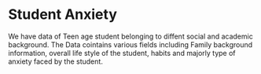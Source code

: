 # Student Anxiety
We have data of Teen age student belonging to diffent social and academic background. The Data cointains various fields including Family background information, overall life style of the student, habits and majorly type of anxiety faced by the student.
